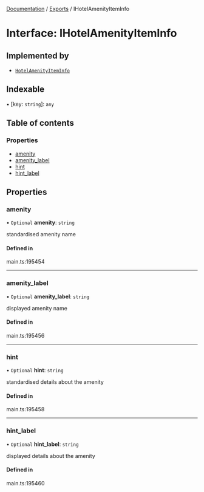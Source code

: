 [Documentation](../README.md) / [Exports](../modules.md) / IHotelAmenityItemInfo

# Interface: IHotelAmenityItemInfo

## Implemented by

- [`HotelAmenityItemInfo`](../classes/HotelAmenityItemInfo.md)

## Indexable

▪ [key: `string`]: `any`

## Table of contents

### Properties

- [amenity](IHotelAmenityItemInfo.md#amenity)
- [amenity\_label](IHotelAmenityItemInfo.md#amenity_label)
- [hint](IHotelAmenityItemInfo.md#hint)
- [hint\_label](IHotelAmenityItemInfo.md#hint_label)

## Properties

### amenity

• `Optional` **amenity**: `string`

standardised amenity name

#### Defined in

main.ts:195454

___

### amenity\_label

• `Optional` **amenity\_label**: `string`

displayed amenity name

#### Defined in

main.ts:195456

___

### hint

• `Optional` **hint**: `string`

standardised details about the amenity

#### Defined in

main.ts:195458

___

### hint\_label

• `Optional` **hint\_label**: `string`

displayed details about the amenity

#### Defined in

main.ts:195460
